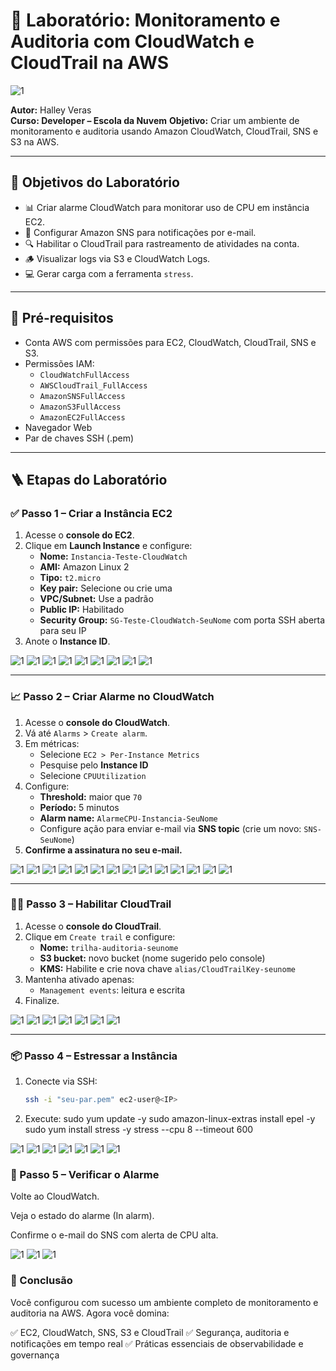 # 🚀 Laboratório: Monitoramento e Auditoria com CloudWatch e CloudTrail na AWS

![1](https://raw.githubusercontent.com/HalleyVeras/aws-monitoring-lab-developer-EDN/refs/heads/main/arquivos/monitoringDev.jpg)

**Autor:** Halley Veras  
**Curso: Developer – Escola da Nuvem** 
**Objetivo:** Criar um ambiente de monitoramento e auditoria usando Amazon CloudWatch, CloudTrail, SNS e S3 na AWS.

---

## 🎯 Objetivos do Laboratório

- 📊 Criar alarme CloudWatch para monitorar uso de CPU em instância EC2.
- 🔔 Configurar Amazon SNS para notificações por e-mail.
- 🔍 Habilitar o CloudTrail para rastreamento de atividades na conta.
- 🪵 Visualizar logs via S3 e CloudWatch Logs.
- 💻 Gerar carga com a ferramenta `stress`.

---

## 🧰 Pré-requisitos

- Conta AWS com permissões para EC2, CloudWatch, CloudTrail, SNS e S3.
- Permissões IAM:
  - `CloudWatchFullAccess`
  - `AWSCloudTrail_FullAccess`
  - `AmazonSNSFullAccess`
  - `AmazonS3FullAccess`
  - `AmazonEC2FullAccess`
- Navegador Web
- Par de chaves SSH (.pem)

---

## 🪜 Etapas do Laboratório

### ✅ Passo 1 – Criar a Instância EC2

1. Acesse o **console do EC2**.
2. Clique em **Launch Instance** e configure:
   - **Nome:** `Instancia-Teste-CloudWatch`
   - **AMI:** Amazon Linux 2
   - **Tipo:** `t2.micro`
   - **Key pair:** Selecione ou crie uma
   - **VPC/Subnet:** Use a padrão
   - **Public IP:** Habilitado
   - **Security Group:** `SG-Teste-CloudWatch-SeuNome` com porta SSH aberta para seu IP
3. Anote o **Instance ID**.

![1](https://raw.githubusercontent.com/HalleyVeras/aws-monitoring-lab-developer-EDN/refs/heads/main/arquivos/2025-06-17_13-53.png)
![1](https://raw.githubusercontent.com/HalleyVeras/aws-monitoring-lab-developer-EDN/refs/heads/main/arquivos/2025-06-17_13-55.png)
![1](https://raw.githubusercontent.com/HalleyVeras/aws-monitoring-lab-developer-EDN/refs/heads/main/arquivos/2025-06-17_13-56.png)
![1](https://raw.githubusercontent.com/HalleyVeras/aws-monitoring-lab-developer-EDN/refs/heads/main/arquivos/2025-06-17_13-59.png)
![1](https://raw.githubusercontent.com/HalleyVeras/aws-monitoring-lab-developer-EDN/refs/heads/main/arquivos/2025-06-17_14-00.png)
![1](https://raw.githubusercontent.com/HalleyVeras/aws-monitoring-lab-developer-EDN/refs/heads/main/arquivos/2025-06-17_14-04.png)
![1](https://raw.githubusercontent.com/HalleyVeras/aws-monitoring-lab-developer-EDN/refs/heads/main/arquivos/2025-06-17_14-04_1.png)
![1](https://raw.githubusercontent.com/HalleyVeras/aws-monitoring-lab-developer-EDN/refs/heads/main/arquivos/2025-06-17_14-05.png)
![1](https://raw.githubusercontent.com/HalleyVeras/aws-monitoring-lab-developer-EDN/refs/heads/main/arquivos/2025-06-17_14-08.png)

---

### 📈 Passo 2 – Criar Alarme no CloudWatch

1. Acesse o **console do CloudWatch**.
2. Vá até `Alarms` > `Create alarm`.
3. Em métricas:
   - Selecione `EC2 > Per-Instance Metrics`
   - Pesquise pelo **Instance ID**
   - Selecione `CPUUtilization`
4. Configure:
   - **Threshold:** maior que `70`
   - **Período:** 5 minutos
   - **Alarm name:** `AlarmeCPU-Instancia-SeuNome`
   - Configure ação para enviar e-mail via **SNS topic** (crie um novo: `SNS-SeuNome`)
5. **Confirme a assinatura no seu e-mail.**

![1](https://raw.githubusercontent.com/HalleyVeras/aws-monitoring-lab-developer-EDN/refs/heads/main/arquivos/2025-06-17_14-09.png)
![1](https://raw.githubusercontent.com/HalleyVeras/aws-monitoring-lab-developer-EDN/refs/heads/main/arquivos/2025-06-17_14-10.png)
![1](https://raw.githubusercontent.com/HalleyVeras/aws-monitoring-lab-developer-EDN/refs/heads/main/arquivos/2025-06-17_14-10_1.png)
![1](https://raw.githubusercontent.com/HalleyVeras/aws-monitoring-lab-developer-EDN/refs/heads/main/arquivos/2025-06-17_14-11.png)
![1](https://raw.githubusercontent.com/HalleyVeras/aws-monitoring-lab-developer-EDN/refs/heads/main/arquivos/2025-06-17_14-14.png)
![1](https://raw.githubusercontent.com/HalleyVeras/aws-monitoring-lab-developer-EDN/refs/heads/main/arquivos/2025-06-17_14-15.png)
![1](https://raw.githubusercontent.com/HalleyVeras/aws-monitoring-lab-developer-EDN/refs/heads/main/arquivos/2025-06-17_14-18.png)
![1](https://raw.githubusercontent.com/HalleyVeras/aws-monitoring-lab-developer-EDN/refs/heads/main/arquivos/2025-06-17_14-18_1.png)
![1](https://raw.githubusercontent.com/HalleyVeras/aws-monitoring-lab-developer-EDN/refs/heads/main/arquivos/2025-06-17_14-22.png)
![1](https://raw.githubusercontent.com/HalleyVeras/aws-monitoring-lab-developer-EDN/refs/heads/main/arquivos/2025-06-17_14-23.png)
![1](https://raw.githubusercontent.com/HalleyVeras/aws-monitoring-lab-developer-EDN/refs/heads/main/arquivos/2025-06-17_14-25.png)
![1](https://raw.githubusercontent.com/HalleyVeras/aws-monitoring-lab-developer-EDN/refs/heads/main/arquivos/2025-06-17_14-25_1.png)
![1](https://raw.githubusercontent.com/HalleyVeras/aws-monitoring-lab-developer-EDN/refs/heads/main/arquivos/2025-06-17_14-26.png)
![1](https://raw.githubusercontent.com/HalleyVeras/aws-monitoring-lab-developer-EDN/refs/heads/main/arquivos/2025-06-17_16-37.png)

---

### 🕵️‍♂️ Passo 3 – Habilitar CloudTrail

1. Acesse o **console do CloudTrail**.
2. Clique em `Create trail` e configure:
   - **Nome:** `trilha-auditoria-seunome`
   - **S3 bucket:** novo bucket (nome sugerido pelo console)
   - **KMS:** Habilite e crie nova chave `alias/CloudTrailKey-seunome`
3. Mantenha ativado apenas:
   - `Management events`: leitura e escrita
4. Finalize.

![1](https://raw.githubusercontent.com/HalleyVeras/aws-monitoring-lab-developer-EDN/refs/heads/main/arquivos/2025-06-17_15-01.png)
![1](https://raw.githubusercontent.com/HalleyVeras/aws-monitoring-lab-developer-EDN/refs/heads/main/arquivos/2025-06-17_15-02.png)
![1](https://raw.githubusercontent.com/HalleyVeras/aws-monitoring-lab-developer-EDN/refs/heads/main/arquivos/2025-06-17_15-07.png)
![1](https://raw.githubusercontent.com/HalleyVeras/aws-monitoring-lab-developer-EDN/refs/heads/main/arquivos/2025-06-17_15-10.png)
![1](https://raw.githubusercontent.com/HalleyVeras/aws-monitoring-lab-developer-EDN/refs/heads/main/arquivos/2025-06-17_15-34.png)
![1](https://raw.githubusercontent.com/HalleyVeras/aws-monitoring-lab-developer-EDN/refs/heads/main/arquivos/2025-06-17_15-35.png)
![1](https://raw.githubusercontent.com/HalleyVeras/aws-monitoring-lab-developer-EDN/refs/heads/main/arquivos/2025-06-17_15-36.png)

---

### 📦 Passo 4 – Estressar a Instância

1. Conecte via SSH:  
   ```bash
   ssh -i "seu-par.pem" ec2-user@<IP>

2. Execute:
sudo yum update -y
sudo amazon-linux-extras install epel -y
sudo yum install stress -y
stress --cpu 8 --timeout 600

![1](https://raw.githubusercontent.com/HalleyVeras/aws-monitoring-lab-developer-EDN/refs/heads/main/arquivos/2025-06-17_16-16.png)
![1](https://raw.githubusercontent.com/HalleyVeras/aws-monitoring-lab-developer-EDN/refs/heads/main/arquivos/2025-06-17_16-17.png)
![1](https://raw.githubusercontent.com/HalleyVeras/aws-monitoring-lab-developer-EDN/refs/heads/main/arquivos/2025-06-17_16-18.png)
![1](https://raw.githubusercontent.com/HalleyVeras/aws-monitoring-lab-developer-EDN/refs/heads/main/arquivos/2025-06-17_16-19.png)
![1](https://raw.githubusercontent.com/HalleyVeras/aws-monitoring-lab-developer-EDN/refs/heads/main/arquivos/2025-06-17_16-20.png)
![1](https://raw.githubusercontent.com/HalleyVeras/aws-monitoring-lab-developer-EDN/refs/heads/main/arquivos/2025-06-17_16-21.png)
![1](https://raw.githubusercontent.com/HalleyVeras/aws-monitoring-lab-developer-EDN/refs/heads/main/arquivos/2025-06-17_16-23.png)

### 🧪 Passo 5 – Verificar o Alarme
Volte ao CloudWatch.

Veja o estado do alarme (In alarm).

Confirme o e-mail do SNS com alerta de CPU alta.

![1](https://raw.githubusercontent.com/HalleyVeras/aws-monitoring-lab-developer-EDN/refs/heads/main/arquivos/2025-06-17_16-27.png)
![1](https://raw.githubusercontent.com/HalleyVeras/aws-monitoring-lab-developer-EDN/refs/heads/main/arquivos/2025-06-17_16-43.png)
![1](https://raw.githubusercontent.com/HalleyVeras/aws-monitoring-lab-developer-EDN/refs/heads/main/arquivos/2025-06-17_16-42.png)

### 🏁 Conclusão
Você configurou com sucesso um ambiente completo de monitoramento e auditoria na AWS. Agora você domina:

✅ EC2, CloudWatch, SNS, S3 e CloudTrail
✅ Segurança, auditoria e notificações em tempo real
✅ Práticas essenciais de observabilidade e governança

